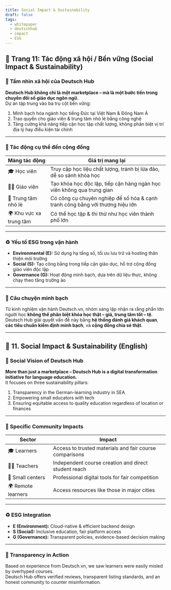 ```yaml
---
title: Social Impact & Sustainability
draft: false
tags:
  - whitepaper
  - deutschhub
  - impact
  - ESG
---
```


## 📄 Trang 11: Tác động xã hội / Bền vững (Social Impact & Sustainability)

### 🌱 Tầm nhìn xã hội của Deutsch Hub

**Deutsch Hub không chỉ là một marketplace – mà là một bước tiến trong chuyển đổi số giáo dục ngôn ngữ.**  
Dự án tập trung vào ba trụ cột bền vững:  
1. Minh bạch hóa ngành học tiếng Đức tại Việt Nam & Đông Nam Á  
2. Trao quyền cho giáo viên & trung tâm nhỏ lẻ bằng công nghệ  
3. Tăng cường khả năng tiếp cận học tập chất lượng, không phân biệt vị trí địa lý hay điều kiện tài chính

---

### 📌 Tác động cụ thể đến cộng đồng

| Mảng tác động        | Giá trị mang lại |
|----------------------|------------------|
| 🎓 Học viên          | Truy cập học liệu chất lượng, tránh bị lừa đảo, dễ so sánh khóa học |
| 🧑‍🏫 Giáo viên        | Tạo khóa học độc lập, tiếp cận hàng ngàn học viên không qua trung gian |
| 🏫 Trung tâm nhỏ lẻ  | Có công cụ chuyên nghiệp để số hóa & cạnh tranh công bằng với thương hiệu lớn |
| 🌍 Khu vực xa trung tâm | Có thể học tập & thi thử như học viên thành phố lớn |

---

### ♻️ Yếu tố ESG trong vận hành

- **Environmental (E):** Sử dụng hạ tầng số, tối ưu lưu trữ và hosting thân thiện môi trường  
- **Social (S):** Tạo công bằng trong tiếp cận giáo dục, hỗ trợ cộng đồng giáo viên độc lập  
- **Governance (G):** Hoạt động minh bạch, dựa trên dữ liệu thực, không chạy theo tăng trưởng ảo

---

### 💬 Câu chuyện minh bạch

Từ kinh nghiệm vận hành Deutsch.vn, nhóm sáng lập nhận ra rằng phần lớn người học **không thể phân biệt khóa học thật – giả, trung tâm tốt – tệ**.  
Deutsch Hub giải quyết vấn đề này bằng **hệ thống đánh giá khách quan**, **các tiêu chuẩn kiểm định minh bạch**, và **cộng đồng chia sẻ thật**.

---

## 📄 11. Social Impact & Sustainability (English)

### 🌱 Social Vision of Deutsch Hub

**More than just a marketplace – Deutsch Hub is a digital transformation initiative for language education.**  
It focuses on three sustainability pillars:  
1. Transparency in the German-learning industry in SEA  
2. Empowering small educators with tech  
3. Ensuring equitable access to quality education regardless of location or finances

---

### 📌 Specific Community Impacts

| Sector         | Impact |
|----------------|--------|
| 🎓 Learners     | Access to trusted materials and fair course comparisons |
| 🧑‍🏫 Teachers     | Independent course creation and direct student reach |
| 🏫 Small centers | Professional digital tools for fair competition |
| 🌍 Remote learners | Access resources like those in major cities |

---

### ♻️ ESG Integration

- **E (Environment):** Cloud-native & efficient backend design  
- **S (Social):** Inclusive education, fair platform access  
- **G (Governance):** Transparent policies, evidence-based decision making

---

### 💬 Transparency in Action

Based on experience from Deutsch.vn, we saw learners were easily misled by overhyped courses.  
Deutsch Hub offers verified reviews, transparent listing standards, and an honest community to counter misinformation.
